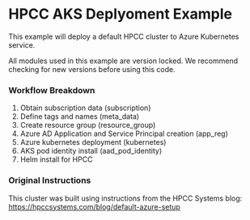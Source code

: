 # HPCC AKS Deplyoment Example
This example will deploy a default HPCC cluster to Azure Kubernetes service.

All modules used in this example are version locked.
We recommend checking for new versions before using this code.
&nbsp;

### Workflow Breakdown

 1. Obtain subscription data (subscription)
 2. Define tags and names (meta_data)
 3. Create resource group (resource_group)
 4. Azure AD Application and Service Principal creation (app_reg)
 5. Azure kubernetes deployment (kubernetes)
 6. AKS pod identity install (aad_pod_identity)
 7. Helm install for HPCC
&nbsp;

### Original Instructions
This cluster was built using instructions from the HPCC Systems blog:
https://hpccsystems.com/blog/default-azure-setup